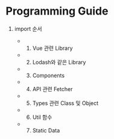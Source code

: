 # Programming Guide

1. import 순서

   - 1. Vue 관련 Library

   - 2. Lodash와 같은 Library

   - 3. Components

   - 4. API 관련 Fetcher

   - 5. Types 관련 Class 및 Object

   - 6. Util 함수

   - 7. Static Data
